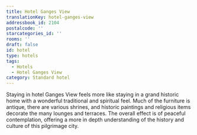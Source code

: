 ```yaml
---
title: Hotel Ganges View
translationKey: hotel-ganges-view
addressbook_id: 2104
postalcode: ''
starcategories_id: ''
rooms: ''
draft: false
id: hotel
type: hotels
tags:
  - Hotels
  - Hotel Ganges View
category: Standard hotel
---
```

Staying in hotel Ganges View feels more like staying in a grand historic home with a wonderful traditional and spiritual feel. Much of the furniture is antique, there are various shrines, and historic paintings and religious items decorate the many lounges and terraces. The overall effect is of peaceful contemplation, offering a more in depth understanding of the history and culture of this pilgrimage city.